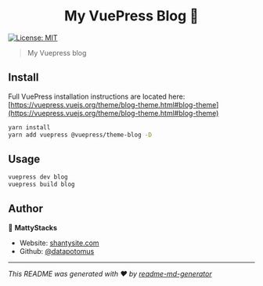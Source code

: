 <h1 align="center">My VuePress Blog 👋</h1>
<p>
  <a href="#" target="_blank">
    <img alt="License: MIT" src="https://img.shields.io/badge/License-MIT-yellow.svg" />
  </a>
</p>

> My Vuepress blog

## Install

Full VuePress installation instructions are located here:
[https://vuepress.vuejs.org/theme/blog-theme.html#blog-theme](https://vuepress.vuejs.org/theme/blog-theme.html#blog-theme)


```sh
yarn install
yarn add vuepress @vuepress/theme-blog -D
```

## Usage

```sh
vuepress dev blog
vuepress build blog
```

## Author

👤 **MattyStacks**

- Website: [shantysite.com](https://shantysite.comj)
- Github: [@datapotomus](https://github.com/Datapotomus)

---

_This README was generated with ❤️ by [readme-md-generator](https://github.com/kefranabg/readme-md-generator)_
